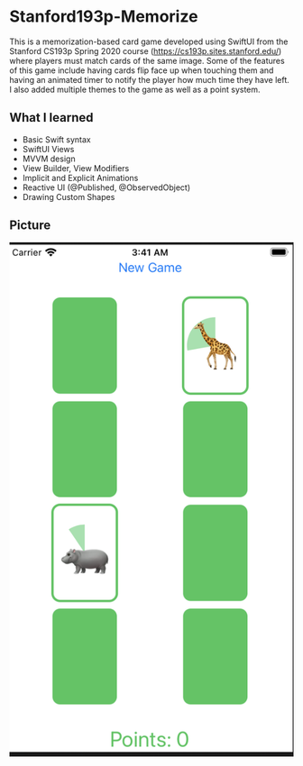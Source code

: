 # Stanford193p-Memorize
This is a memorization-based card game developed using SwiftUI from the Stanford CS193p Spring 2020 course (https://cs193p.sites.stanford.edu/) where players must match cards of the same image.
Some of the features of this game include having cards flip face up when touching them and having an animated timer to notify the player how much time they have left.
I also added multiple themes to the game as well as a point system.
## What I learned
<ul>
<li>Basic Swift syntax</li>
<li>SwiftUI Views</li>
<li>MVVM design</li>
<li>View Builder, View Modifiers</li>
<li>Implicit and Explicit Animations</li>
<li>Reactive UI (@Published, @ObservedObject)</li>
<li>Drawing Custom Shapes</li> 
</ul>

## Picture
![](https://github.com/allending20000/Stanford193p-Memorize/blob/main/Screen%20Shot%202021-03-24%20at%203.41.35%20AM.png)
